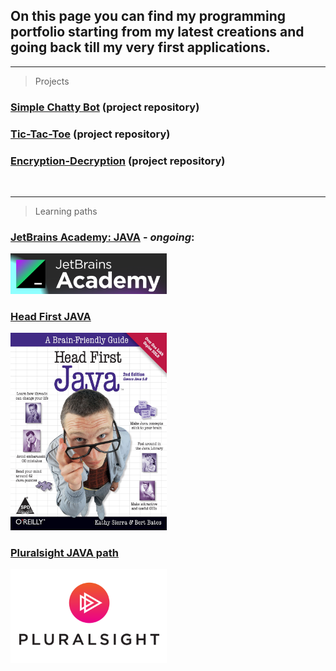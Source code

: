 ## On this page you can find my programming portfolio starting from my latest creations and going back till my very first applications.
<hr>

> Projects

### <a href="https://github.com/Kamil-Jankowski/Simple-Chatty-Bot" target="_blank">Simple Chatty Bot</a> (project repository)<br>
### <a href="https://github.com/Kamil-Jankowski/Tic-Tac-Toe" target="_blank">Tic-Tac-Toe</a> (project repository)<br>
### <a href="https://github.com/Kamil-Jankowski/Encryption-Decryption" target="_blank">Encryption-Decryption</a> (project repository)
<br>

<hr>

> Learning paths

### [JetBrains Academy: JAVA](jet_brains.md) - _ongoing_:
 <img src="pictures/academy.png" alt="book_cover" width="250"/>
 <br>
 
### [Head First JAVA](head_first_java.md)
 <img src="pictures/Head_first_JAVA.jpg" alt="book_cover" width="250"/>
 <br>

### [Pluralsight JAVA path](pluralsight.md)
  <img src="pictures/Pluralsight.png" alt="course_icon" width="250"/>
